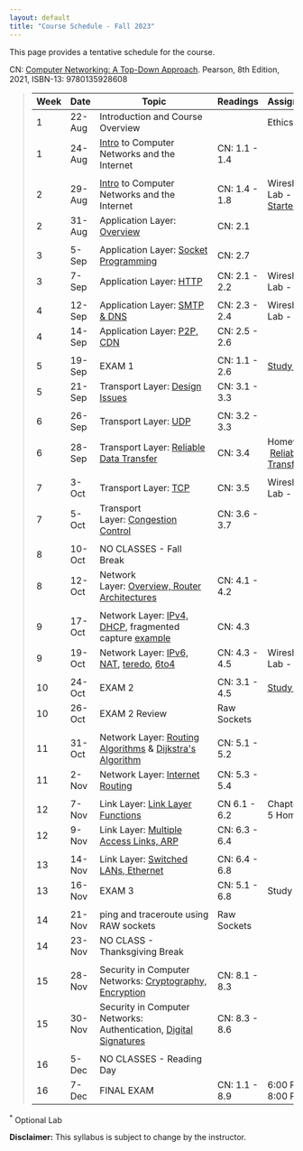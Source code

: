 ```yaml
---
layout: default
title: "Course Schedule - Fall 2023"
---
```


This page provides a tentative schedule for the course.

CN: [Computer Networking: A Top-Down Approach](https://www.pearson.com/us/higher-education/program/Kurose-Pearson-e-Text-Computer-Networking-Access-Card-8th-Edition/PGM2877610.html). Pearson, 8th Edition, 2021, ISBN-13: 9780135928608

>| Week | Date | Topic | Readings | Assignments |
>|---|---|---|---|---|
>| 1 | 22-Aug | Introduction and Course Overview |  | Ethics |
>| 1 | 24-Aug | [Intro](slides/chapter_1.pdf) to Computer Networks and the Internet | CN: 1.1 - 1.4 | |
>|  |  |  |  |  |
>| 2 | 29-Aug | [Intro](slides/chapter_1.pdf) to Computer Networks and the Internet | CN: 1.4 - 1.8 | Wireshark Lab - [Getting Started](../labs/files/Wireshark_Intro_v8.1.pdf) |
>| 2 | 31-Aug | Application Layer: [Overview](slides/chapter_2.pdf) | CN: 2.1 | |
>|  |  |  |  |  |
>| 3 | 5-Sep | Application Layer: [Socket Programming](slides/chapter_2.pdf) | CN: 2.7 |  |
>| 3 | 7-Sep | Application Layer: [HTTP](slides/chapter_2.pdf) | CN: 2.1 - 2.2 | Wireshark Lab - [HTTP](../labs/files/Wireshark_HTTP_v8.1.pdf) |
>|  |  |  |  |  |
>| 4 | 12-Sep | Application Layer: [SMTP & DNS](slides/chapter_2.pdf) | CN: 2.3 - 2.4 | Wireshark Lab - [DNS](../labs/files/Wireshark_DNS_v8.1.pdf) |
>| 4 | 14-Sep | Application Layer: [P2P, CDN](slides/chapter_2.pdf) | CN: 2.5 - 2.6 | |
>|  |  |  |  |  |
>| 5 | 19-Sep | EXAM 1 | CN: 1.1 - 2.6 | [Study Guide](../exams/exam1_study_guide.html) |
>| 5 | 21-Sep | Transport Layer: [Design Issues](slides/chapter_3.pdf) | CN: 3.1 - 3.3 | |
>|  |  |  |  |  |
>| 6 | 26-Sep | Transport Layer: [UDP](slides/chapter_3.pdf) | CN: 3.2 - 3.3 | |
>| 6 | 28-Sep | Transport Layer: [Reliable Data Transfer](slides/chapter_3.pdf) | CN: 3.4 | Homework - [Reliable Data Transfer](../labs/rdt.html) |
>|  |  |  |  |  |
>| 7 | 3-Oct | Transport Layer: [TCP](slides/chapter_3.pdf) | CN: 3.5 | Wireshark Lab - [TCP]((../labs/files/Wireshark_TCP_v8.1.pdf)) |
>| 7 | 5-Oct | Transport Layer: [Congestion Control](slides/chapter_3.pdf) | CN: 3.6 - 3.7 | |
>|  |  |  |  |  |
>| 8 | 10-Oct | NO CLASSES - Fall Break |  |  |
>| 8 | 12-Oct | Network Layer: [Overview, Router Architectures](slides/chapter_4.pdf) | CN: 4.1 - 4.2 | |
>|  |  |  |  |  |
>| 9 | 17-Oct | Network Layer: [IPv4, DHCP](slides/chapter_4.pdf), fragmented capture [example](files\mtu.pcapng) | CN: 4.3 | |
>| 9 | 19-Oct | Network Layer: [IPv6, NAT](slides/chapter_4.pdf), [teredo](files\teredo.pcap), [6to4](files\6to4.pcap) | CN: 4.3 - 4.5 | Wireshark Lab - [IP](../labs/files/Wireshark_IP_v8.1.pdf) |
>|  |  |  |  |  |
>| 10 | 24-Oct | EXAM 2 | CN: 3.1 - 4.5 | [Study Guide](../exams/exam2_study_guide.html) |
>| 10 | 26-Oct | EXAM 2 Review | Raw Sockets | |
>|  |  |  |  |  |
>| 11 | 31-Oct | Network Layer: [Routing Algorithms](slides/chapter_5.pdf) & [Dijkstra's Algorithm](slides/dijkstra_algorithm.pdf) | CN: 5.1 - 5.2 |  |
>| 11 | 2-Nov | Network Layer: [Internet Routing](slides/chapter_5.pdf) | CN: 5.3 - 5.4 |  |
>|  |  |  |  |  |
>| 12 | 7-Nov | Link Layer: [Link Layer Functions](slides/chapter_6.pdf) | CN 6.1 - 6.2 | Chapter 5 Homework |
>| 12 | 9-Nov | Link Layer: [Multiple Access Links, ARP](slides/chapter_6.pdf) | CN: 6.3 - 6.4 |  |
>|  |  |  |  |  |
>| 13 | 14-Nov | Link Layer: [Switched LANs, Ethernet](slides/chapter_6.pdf) | CN: 6.4 - 6.8 |  |
>| 13 | 16-Nov | EXAM 3 | CN: 5.1 - 6.8 | Study Guide |
>|  |  |  |  |  |
>| 14 | 21-Nov | ping and traceroute using RAW sockets | Raw Sockets |  |
>| 14 | 23-Nov | NO CLASS - Thanksgiving Break |  |  |
>|  |  |  |  |  |
>| 15 | 28-Nov | Security in Computer Networks: [Cryptography, Encryption](slides/chapter_8.pdf) | CN: 8.1 - 8.3 |  |
>| 15 | 30-Nov | Security in Computer Networks: Authentication, [Digital Signatures](slides/chapter_8.pdf) | CN: 8.3 - 8.6 |  |
>|  |  |  |  |  |
>| 16 | 5-Dec | NO CLASSES - Reading Day |  |  |
>| 16 | 7-Dec | FINAL EXAM | CN: 1.1 - 8.9 | 6:00 PM - 8:00 PM |

<sup>*</sup> Optional Lab

**Disclaimer:** This syllabus is subject to change by the instructor.
